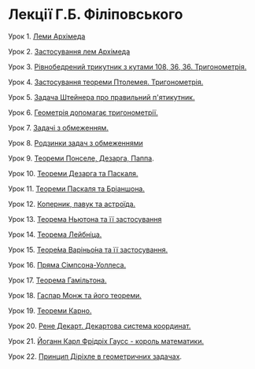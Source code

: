 # Лекції Г.Б. Філіповського

Урок 1. [Леми Архімеда](https://www.youtube.com/watch?v=KgMlm6N9FBs)

Урок 2. [Застосування лем Архімеда](https://www.youtube.com/watch?v=5hr6bkKiJyw)

Урок 3. [Рівнобедрений трикутник з кутами 108, 36, 36. Тригонометрія.](https://www.youtube.com/watch?v=MTHXCAUVOsk)

Урок 4. [Застосування теореми Птолемея. Тригонометрія.](https://www.youtube.com/watch?v=aeObQf2x63M)

Урок 5. [Задача Штейнера про правильний п'ятикутник.](https://www.youtube.com/watch?v=d3acaijHPaw)

Урок 6. [Геометрія допомагає тригонометрії.](https://www.youtube.com/watch?v=r0CUnMgowZg)

Урок 7. [Задачі з обмеженням.](https://www.youtube.com/watch?v=q7_MqK6WYkg)

Урок 8. [Родзинки задач з обмеженнями](https://www.youtube.com/watch?v=HrFSQrfmPbo)

Урок 9. [Теореми Понселе, Дезарга, Паппа](https://www.youtube.com/watch?v=GJnWXIT-W14).

Урок 10. [Теореми Дезарга та Паскаля.](https://www.youtube.com/watch?v=nrfY9SEKHis)

Урок 11. [Теореми Паскаля та Бріаншона.](https://www.youtube.com/watch?v=gHjQnmRVQTY)

Урок 12. [Коперник, павук та астроїда.](https://www.youtube.com/watch?v=8jVdkjidZlI)

Урок 13. [Теорема Ньютона та її застосування](https://www.youtube.com/watch?v=V-S2sx5n75M)

Урок 14. [Теорема Лейбніца.](https://www.youtube.com/watch?v=A7bXhGG1ojc)

Урок 15. [Теоре́ма Варіньо́на та її застосування.](https://www.youtube.com/watch?v=N_Cgo0P1GEY)

Урок 16. [Пряма Сімпсона-Уоллеса.](https://www.youtube.com/watch?v=T6OZJxsQ4dk)

Урок 17. [Теорема Гамільтона.](https://www.youtube.com/watch?v=iGB0PEAKhQY)

Урок 18. [Гаспар Монж та його теореми.](https://www.youtube.com/watch?v=tZzKUyt3P2g)

Урок 19. [Теореми Карно.](https://www.youtube.com/watch?v=T9rChRA1w3o)

Урок 20. [Рене Декарт. Декартова система координат.](https://www.youtube.com/watch?v=hHRxowPfTrA)

Урок 21. [Йоганн Карл Фрідріх Гаусс - король математики.](https://www.youtube.com/watch?v=G47OWPdDGEo)

Урок 22. [Принцип Діріхле в геометричних задачах](https://www.youtube.com/watch?v=8sbvdfiPE_o&feature=share&fbclid=IwAR1eZv_F9WarRinwO2TKQGGr79txGl5_mnpQb3MZQN2Vuy33tbCPEkDIedU).

